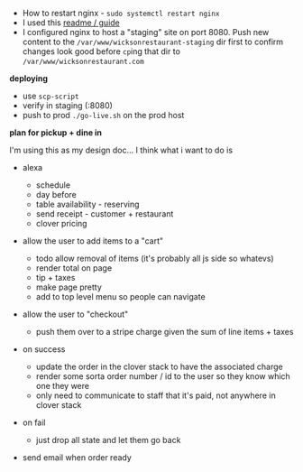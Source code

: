 - How to restart nginx - `sudo systemctl restart nginx`
- I used this [readme / guide](https://medium.com/@jgefroh/a-guide-to-using-nginx-for-static-websites-d96a9d034940)
- I configured nginx to host a "staging" site on port 8080. Push new content to the `/var/www/wicksonrestaurant-staging` dir first to confirm changes look good before `cp`ing that dir to `/var/www/wicksonrestaurant.com`

__deploying__
- use `scp-script`
- verify in staging (:8080)
- push to prod `./go-live.sh` on the prod host


__plan for pickup + dine in__

I'm using this as my design doc...
I think what i want to do is


- alexa
  - schedule
  - day before
  - table availability - reserving
  - send receipt - customer + restaurant
  - clover pricing

- allow the user to add items to a "cart"
  - todo allow removal of items (it's probably all js side so whatevs)
  - render total on page
  - tip + taxes
  - make page pretty
  - add to top level menu so people can navigate

- allow the user to "checkout"
  - push them over to a stripe charge given the sum of line items + taxes
- on success
  - update the order in the clover stack to have the associated charge
  - render some sorta order number / id to the user so they know which one they were
  - only need to communicate to staff that it's paid, not anywhere in clover stack
- on fail
  - just drop all state and let them go back

- send email when order ready
